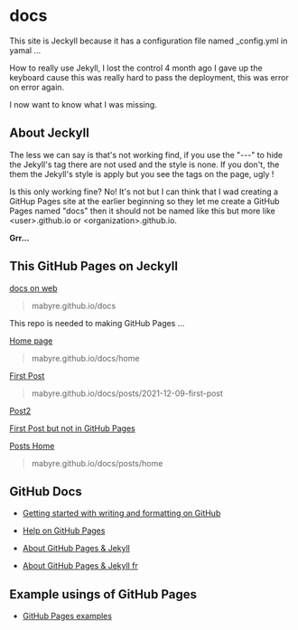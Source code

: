 # docs

This site is Jeckyll because it has a configuration file named _config.yml in yamal ...

How to really use Jekyll, I lost the control 4 month ago I gave up the keyboard cause this was really hard to pass the deployment, this was error on error again.

I now want to know what I was missing.

## About Jeckyll

The less we can say is that's not working find, if you use the "---" to hide the Jekyll's tag there are not used and the style is none. If you don't, the them the Jekyll's style is apply but you see the tags on the page, ugly !

Is this only working fine? No! It's not but I can think that I wad creating a GitHup Pages site at the earlier beginning so they let me create a GitHub Pages named "docs" then it should not be named like this but more like <user\>.github.io or <organization\>.github.io.

**Grr...**

## This GitHub Pages on Jeckyll

[docs on web](https://mabyre.github.io/docs)

> mabyre.github.io/docs

This repo is needed to making GitHub Pages ...

[Home page](https://mabyre.github.io/docs/home)

> mabyre.github.io/docs/home

[First Post](https://mabyre.github.io/docs/posts/2021-12-09-first-post)

> mabyre.github.io/docs/posts/2021-12-09-first-post

[Post2](https://mabyre.github.io/docs/posts/2022-07-21-post2)

[First Post but not in GitHub Pages](https://github.com/mabyre/docs/blob/fe1b0c1edac821adf740c823f23428e27741b96d/posts/2021-12-09-first-post.md)

[Posts Home](https://mabyre.github.io/docs/posts/home)

> mabyre.github.io/docs/posts/home

## GitHub Docs

* [Getting started with writing and formatting on GitHub](https://docs.github.com/en/get-started/writing-on-github/getting-started-with-writing-and-formatting-on-github)

* [Help on GitHub Pages](https://docs.github.com/en/pages)

* [About GitHub Pages & Jekyll](https://docs.github.com/en/pages/setting-up-a-github-pages-site-with-jekyll/about-github-pages-and-jekyll)

* [About GitHub Pages & Jekyll fr](https://docs.github.com/fr/pages/setting-up-a-github-pages-site-with-jekyll)

## Example usings of GitHub Pages

* [GitHub Pages examples](https://github.com/collections/github-pages-examples)
